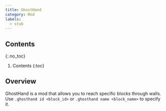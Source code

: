 ```yaml
---
title: GhostHand
category: Mod
labels:
  - stub
---
```

## Contents
{:.no_toc}
1. Contents
{:toc}

## Overview
GhostHand is a mod that allows you to reach specific blocks through walls. Use `.ghosthand id <block_id>` or `.ghosthand name <block_name>` to specify it.
